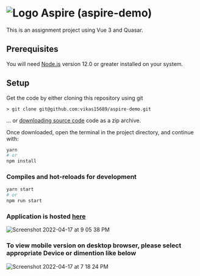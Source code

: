 # ![Logo](https://user-images.githubusercontent.com/63344337/163733191-fbff241d-f081-45b0-8ba8-4a702f7e98c5.svg) Aspire (aspire-demo)

This is an assignment project using Vue 3 and Quasar.

## Prerequisites
You will need [Node.js](https://nodejs.org) version 12.0 or greater installed on your system.

## Setup

Get the code by either cloning this repository using git

    > git clone git@github.com:vikas15689/aspire-demo.git

... or [downloading source code](https://github.com/vikas15689/aspire-demo/archive/refs/heads/main.zip) code as a zip archive.

Once downloaded, open the terminal in the project directory, and continue with:

```bash
yarn
# or
npm install
```

### Compiles and hot-reloads for development

```bash
yarn start
# or
npm run start
```

### Application is hosted [here](https://aspire-demo.surge.sh/#/)

![Screenshot 2022-04-17 at 9 05 38 PM](https://user-images.githubusercontent.com/63344337/163721663-2c5d285d-138e-4f64-9102-2219bda59c42.png)

### To view mobile version on desktop browser, please select appropriate Device or dimention like below

![Screenshot 2022-04-17 at 7 18 24 PM](https://user-images.githubusercontent.com/63344337/163717275-f5d593a7-eb1d-46d2-a3fe-0910f0b55d8b.png)
